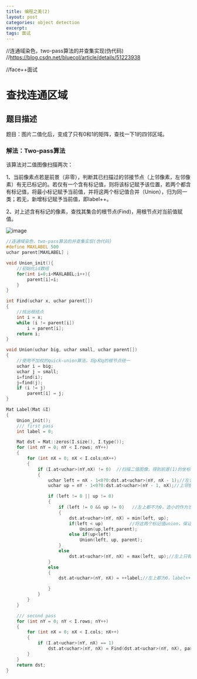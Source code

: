 ```yaml
---
title: 编程之美(2)
layout: post
categories: object detection
excerpt: 
tags: 面试
---
```


//连通域染色，two-pass算法的并查集实现(伪代码)
//https://blog.csdn.net/bluecol/article/details/51223938

//face++面试

# 查找连通区域

## 题目描述

题目：图片二值化后，变成了只有0和1的矩阵，查找一下1的四邻区域。



### 解法：Two-pass算法

该算法对二值图像扫描两次：

1、当前像素点若是前景（非零），判断其已扫描过的邻接节点（上邻像素，左邻像素）有无已标记的。若仅有一个含有标记值，则将该标记赋予该位置，若两个都含有标记值，将最小标记赋予当前值，并将这两个标记值合并（Union），归为同一类；若无，新增标记赋予当前值，即label++。

2、对上述含有标记的像素，查找其集合的根节点(Find)，用根节点对当前值赋值。

![image](https://ws1.sinaimg.cn/large/006tNbRwly1fwkrdca1yrg309q047112.gif)



```c
//连通域染色，two-pass算法的并查集实现(伪代码)
#define MAXLABEL 500
uchar parent[MAXLABEL] ;

void Union_init(){
    //初始化id数组
    for(int i=0;i<MAXLABEL;i++){
        parent[i]=i;
    }
}

int Find(uchar x, uchar parent[]) 
{
    //找出根结点
    int i = x;
    while (i != parent[i])
        i = parent[i];
    return i;
}

void Union(uchar big, uchar small, uchar parent[]) 
{
    //使用不加权的quick-union算法，将p和q的根节点统一
    uchar i = big;
    uchar j = small;
    i=find(i);
    j=find(j);
    if (i != j)
        parent[i] = j;
}

Mat Label(Mat &I)
{
    Union_init();
    /// first pass
    int label = 0;

    Mat dst = Mat::zeros(I.size(), I.type());
    for (int nY = 0; nY < I.rows; nY++)
    {
        for (int nX = 0; nX < I.cols;nX++)
        {
            if (I.at<uchar>(nY,nX) != 0)  //扫描二值图像，得到前景(1)的坐标
            {
                uchar left = nX - 1<0?0:dst.at<uchar>(nY, nX - 1);//左邻像素
                uchar up = nY - 1<0?0:dst.at<uchar>(nY - 1, nX);//上邻像素

                if (left != 0 || up != 0)           
                {
                    if (left != 0 && up != 0)   //左上都不为0，选小的作为当前的label
                    {
                        dst.at<uchar>(nY, nX) = min(left, up);
                        if(left < up)          //将这两个标记值union，保证小的在根结点
                            Union(up,left,parent);
                        else if(up<left)
                            Union(left, up, parent);
                    }
                    else
                        dst.at<uchar>(nY, nX) = max(left, up);//左上只有一个为0，选取较大的(不为0的)label
                }
                else
                {
                    dst.at<uchar>(nY, nX) = ++label;//左上都为0，label++

                }
            }
        }
    }

    /// second pass 
    for (int nY = 0; nY < I.rows; nY++)
    {
        for (int nX = 0; nX < I.cols; nX++)
        {
            if (I.at<uchar>(nY, nX) == 1)
                dst.at<uchar>(nY, nX) = Find(dst.at<uchar>(nY, nX), parent);  //查找根结点(较小的)
        }
    }
    return dst;
}
```

